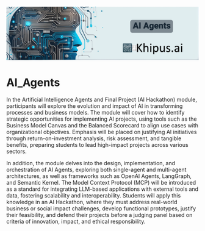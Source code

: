 ![alt text](image.png)
# AI_Agents
In the Artificial Intelligence Agents and Final Project (AI Hackathon) module, participants will explore the evolution and impact of AI in transforming processes and business models. The module will cover how to identify strategic opportunities for implementing AI projects, using tools such as the Business Model Canvas and the Balanced Scorecard to align use cases with organizational objectives. Emphasis will be placed on justifying AI initiatives through return-on-investment analysis, risk assessment, and tangible benefits, preparing students to lead high-impact projects across various sectors.

In addition, the module delves into the design, implementation, and orchestration of AI Agents, exploring both single-agent and multi-agent architectures, as well as frameworks such as OpenAI Agents, LangGraph, and Semantic Kernel. The Model Context Protocol (MCP) will be introduced as a standard for integrating LLM-based applications with external tools and data, fostering scalability and interoperability. Students will apply this knowledge in an AI Hackathon, where they must address real-world business or social impact challenges, develop functional prototypes, justify their feasibility, and defend their projects before a judging panel based on criteria of innovation, impact, and ethical responsibility.